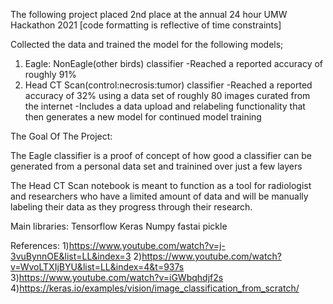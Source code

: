 The following project placed 2nd place at the annual 24 hour UMW Hackathon 2021 
[code formatting is reflective of time constraints]

Collected the data and trained the model for the following models;

1) Eagle: NonEagle(other birds) classifier
  -Reached a reported accuracy of roughly 91%
2) Head CT Scan(control:necrosis:tumor) classifier
  -Reached a reported accuracy of 32% using a data set of roughly 80 images curated from the internet
  -Includes a data upload and relabeling functionality that then generates a new model for continued model training
  
The Goal Of The Project:

The Eagle classifier is a proof of concept of how good a classifier can be generated from a personal data set and trainined over just a few layers

The Head CT Scan notebook is meant to function as a tool for radiologist and researchers who have a limited amount of data and will be manually labeling their data as they progress through their research.

Main libraries:
Tensorflow
Keras 
Numpy
fastai
pickle

References:
1)https://www.youtube.com/watch?v=j-3vuBynnOE&list=LL&index=3
2)https://www.youtube.com/watch?v=WvoLTXIjBYU&list=LL&index=4&t=937s
3)https://www.youtube.com/watch?v=iGWbqhdjf2s
4)https://keras.io/examples/vision/image_classification_from_scratch/
